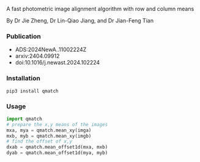 A fast photometric image alignment algorithm with row and column means 

By Dr Jie Zheng, Dr Lin-Qiao Jiang, and Dr Jian-Feng Tian

### Publication

+ ADS:2024NewA..11002224Z
+ arxiv:2404.09912
+ doi:10.1016/j.newast.2024.102224

### Installation

`pip3 install qmatch`

### Usage

```py
import qmatch
# prepare the x,y means of the images
mxa, mya = qmatch.mean_xy(imga)
mxb, myb = qmatch.mean_xy(imgb)
# find the offset of x,y
dxab = qmatch.mean_offset1d(mxa, mxb)
dyab = qmatch.mean_offset1d(mya, myb)
```
